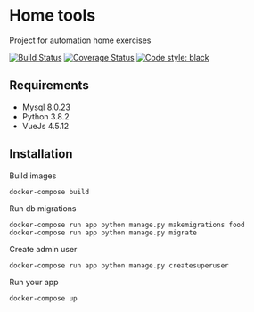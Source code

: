 # Home tools

Project for automation home exercises 

[![Build Status](https://travis-ci.org/BigBlackWolf/home_tools.svg?branch=main)](https://travis-ci.org/BigBlackWolf/home_tools)
[![Coverage Status](https://coveralls.io/repos/github/BigBlackWolf/home_tools/badge.svg)](https://coveralls.io/github/BigBlackWolf/home_tools)
<a href="https://github.com/psf/black"><img alt="Code style: black" src="https://img.shields.io/badge/code%20style-black-000000.svg"></a>

## Requirements

- Mysql 8.0.23
- Python 3.8.2
- VueJs 4.5.12

## Installation

Build images
```shell script
docker-compose build
```

Run db migrations
```shell script
docker-compose run app python manage.py makemigrations food
docker-compose run app python manage.py migrate
```

Create admin user
```shell script
docker-compose run app python manage.py createsuperuser
```

Run your app
```shell script
docker-compose up
```
